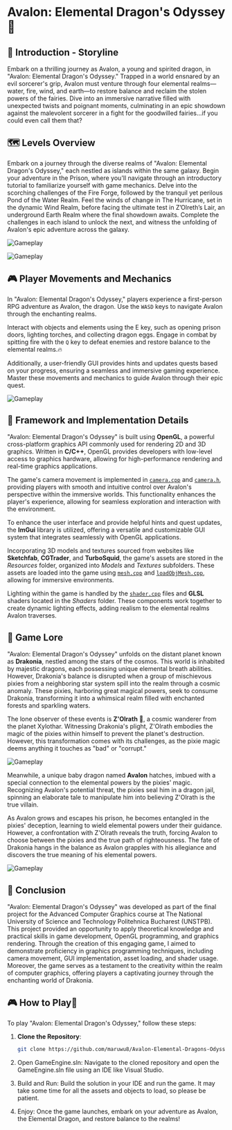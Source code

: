 # Avalon: Elemental Dragon's Odyssey🐉

## :rocket: Introduction - Storyline

Embark on a thrilling journey as Avalon, a young and spirited dragon, in "Avalon: Elemental Dragon's Odyssey." Trapped in a world ensnared by an evil sorcerer's grip, Avalon must venture through four elemental realms—water, fire, wind, and earth—to restore balance and reclaim the stolen powers of the fairies. Dive into an immersive narrative filled with unexpected twists and poignant moments, culminating in an epic showdown against the malevolent sorcerer in a fight for the goodwilled fairies...if you could even call them that?

## :world_map: Levels Overview

Embark on a journey through the diverse realms of "Avalon: Elemental Dragon's Odyssey," each nestled as islands within the same galaxy. Begin your adventure in the Prison, where you'll navigate through an introductory tutorial to familiarize yourself with game mechanics. Delve into the scorching challenges of the Fire Forge, followed by the tranquil yet perilous Pond of the Water Realm. Feel the winds of change in The Hurricane, set in the dynamic Wind Realm, before facing the ultimate test in Z’Olreth’s Lair, an underground Earth Realm where the final showdown awaits. Complete the challenges in each island to unlock the next, and witness the unfolding of Avalon's epic adventure across the galaxy.

![Gameplay](gameplay/AvalonPic1.png)


![Gameplay](gameplay/AvalonPic2.png)


## :video_game: Player Movements and Mechanics

In "Avalon: Elemental Dragon's Odyssey," players experience a first-person RPG adventure as Avalon, the dragon. Use the `WASD` keys to navigate Avalon through the enchanting realms. 

Interact with objects and elements using the E key, such as opening prison doors, lighting torches, and collecting dragon eggs. 
Engage in combat by spitting fire with the `Q` key to defeat enemies and restore balance to the elemental realms.🔥

Additionally, a user-friendly GUI provides hints and updates quests based on your progress, ensuring a seamless and immersive gaming experience. Master these movements and mechanics to guide Avalon through their epic quest.

![Gameplay](gameplay/AvalonPic3.png)

## :wrench: Framework and Implementation Details

"Avalon: Elemental Dragon's Odyssey" is built using **OpenGL**, a powerful cross-platform graphics API commonly used for rendering 2D and 3D graphics. Written in **C/C++**, OpenGL provides developers with low-level access to graphics hardware, allowing for high-performance rendering and real-time graphics applications.

The game's camera movement is implemented in [`camera.cpp`](GameEngine/Camera) and [`camera.h`](GameEngine/Camera), providing players with smooth and intuitive control over Avalon's perspective within the immersive worlds. This functionality enhances the player's experience, allowing for seamless exploration and interaction with the environment.

To enhance the user interface and provide helpful hints and quest updates, the **ImGui** library is utilized, offering a versatile and customizable GUI system that integrates seamlessly with OpenGL applications.

Incorporating 3D models and textures sourced from websites like **Sketchfab**, **CGTrader**, and **TurboSquid**, the game's assets are stored in the *Resources* folder, organized into *Models* and *Textures* subfolders. These assets are loaded into the game using [`mesh.cpp`](GameEngine/Model%20Loading) and [`loadObjMesh.cpp`](GameEngine/"Model%20Loading"), allowing for immersive environments.

Lighting within the game is handled by the [`shader.cpp`](GameEngine/Shaders) files and **GLSL** shaders located in the *Shaders* folder. These components work together to create dynamic lighting effects, adding realism to the elemental realms Avalon traverses.

## :book: Game Lore

"Avalon: Elemental Dragon's Odyssey" unfolds on the distant planet known as **Drakonia**, nestled among the stars of the cosmos. This world is inhabited by majestic dragons, each possessing unique elemental breath abilities. However, Drakonia's balance is disrupted when a group of mischievous pixies from a neighboring star system spill into the realm through a cosmic anomaly. These pixies, harboring great magical powers, seek to consume Drakonia, transforming it into a whimsical realm filled with enchanted forests and sparkling waters.

The lone observer of these events is **Z'Olrath** 🔮, a cosmic wanderer from the planet Xylothar. Witnessing Drakonia's plight, Z'Olrath embodies the magic of the pixies within himself to prevent the planet's destruction. However, this transformation comes with its challenges, as the pixie magic deems anything it touches as "bad" or "corrupt."

![Gameplay](gameplay/AvalonPic4.png)

Meanwhile, a unique baby dragon named **Avalon** hatches, imbued with a special connection to the elemental powers by the pixies' magic. Recognizing Avalon's potential threat, the pixies seal him in a dragon jail, spinning an elaborate tale to manipulate him into believing Z'Olrath is the true villain.

As Avalon grows and escapes his prison, he becomes entangled in the pixies' deception, learning to wield elemental powers under their guidance. However, a confrontation with Z'Olrath reveals the truth, forcing Avalon to choose between the pixies and the true path of righteousness. The fate of Drakonia hangs in the balance as Avalon grapples with his allegiance and discovers the true meaning of his elemental powers.

![Gameplay](gameplay/AvalonPic5.png)

## :mega: Conclusion

"Avalon: Elemental Dragon's Odyssey" was developed as part of the final project for the Advanced Computer Graphics course at The National University of Science and Technology Politehnica Bucharest (UNSTPB). This project provided an opportunity to apply theoretical knowledge and practical skills in game development, OpenGL programming, and graphics rendering. Through the creation of this engaging game, I aimed to demonstrate proficiency in graphics programming techniques, including camera movement, GUI implementation, asset loading, and shader usage. Moreover, the game serves as a testament to the creativity within the realm of computer graphics, offering players a captivating journey through the enchanting world of Drakonia.

## :video_game: How to Play🐲

To play "Avalon: Elemental Dragon's Odyssey," follow these steps:

1. **Clone the Repository**: 
   ```bash
   git clone https://github.com/maruwu8/Avalon-Elemental-Dragons-Odyssey-RPG-Game.git
   
2. Open GameEngine.sln: Navigate to the cloned repository and open the GameEngine.sln file using an IDE like Visual Studio.

3. Build and Run: Build the solution in your IDE and run the game. It may take some time for all the assets and objects to load, so please be patient.

4. Enjoy: Once the game launches, embark on your adventure as Avalon, the Elemental Dragon, and restore balance to the realms!
